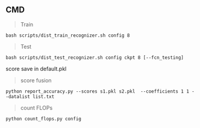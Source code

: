 ## CMD

> Train
```
bash scripts/dist_train_recognizer.sh config 8
```

> Test
```
bash scripts/dist_test_recognizer.sh config ckpt 8 [--fcn_testing]
```
score save in default.pkl

> score fusion
```
python report_accuracy.py --scores s1.pkl s2.pkl  --coefficients 1 1 --datalist list.txt
```

> count FLOPs
```
python count_flops.py config
```
